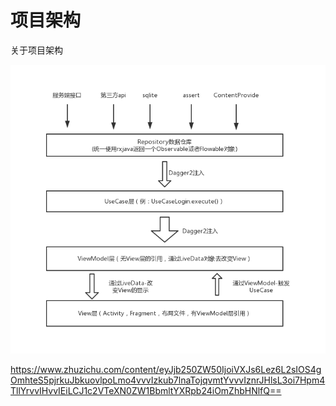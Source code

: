 # 项目架构
关于项目架构

![](doc\img_01.jpg)

https://www.zhuzichu.com/content/eyJjb250ZW50IjoiVXJs6Lez6L2sIOS4gOmhteS5pjrkuJbkuovlpoLmo4vvvIzkub7lnaTojqvmtYvvvIznrJHlsL3oi7Hpm4TllYrvvIHvvIEiLCJ1c2VTeXN0ZW1BbmltYXRpb24iOmZhbHNlfQ==
